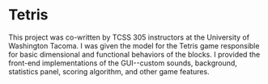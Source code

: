# Tetris
This project was co-written by TCSS 305 instructors at the University of Washington Tacoma. I was given the model for the Tetris game responsible for basic dimensional and functional behaviors of the blocks. I provided the front-end implementations of the GUI--custom sounds, background, statistics panel, scoring algorithm, and other game features. 
